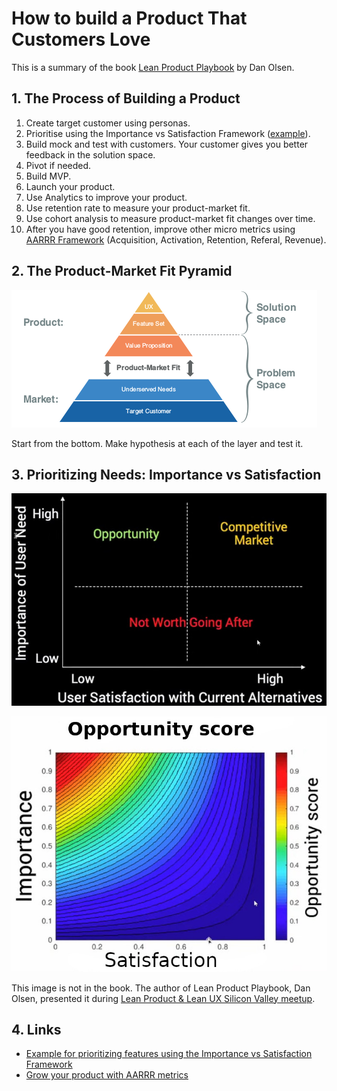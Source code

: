 <!-- numbers -->

# How to build a Product That Customers Love

This is a summary of the book [Lean Product Playbook](https://www.amazon.com/Lean-Product-Playbook-Innovate-Products/dp/1118960874) by Dan Olsen.

## 1. The Process of Building a Product
1. Create target customer using personas.
1. Prioritise using the Importance vs Satisfaction Framework ([example](https://buildsuccessfulstartups.com/product-features/)).
1. Build mock and test with customers. Your customer gives you better feedback in the solution space.
1. Pivot if needed.
1. Build MVP.
1. Launch your product.
1. Use Analytics to improve your product.
1. Use retention rate to measure your product-market fit.
1. Use cohort analysis to measure product-market fit changes over time.
1. After you have good retention, improve other micro metrics using [AARRR Framework](https://medium.com/i-want-to-be-a-product-manager-when-i-grow-up/startup-metrics-for-pirates-aarrr-15fe3a38cf2e) (Acquisition, Activation, Retention, Referal, Revenue).

## 2. The Product-Market Fit Pyramid
![product market fit](product-market-fit.png)

Start from the bottom. Make hypothesis at each of the layer and test it.

## 3. Prioritizing Needs: Importance vs Satisfaction
![prioritize needs](prioritize-needs.jpeg)

![heatmap](heatmap.jpeg)

This image is not in the book. The author of Lean Product Playbook, Dan Olsen, presented it during [Lean Product & Lean UX Silicon Valley meetup](https://www.youtube.com/watch?v=MSr0hatbSgY).

## 4. Links
* [Example for prioritizing features using the Importance vs Satisfaction Framework](https://buildsuccessfulstartups.com/product-features/)
* [Grow your product with AARRR metrics](https://medium.com/i-want-to-be-a-product-manager-when-i-grow-up/startup-metrics-for-pirates-aarrr-15fe3a38cf2e)

